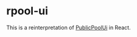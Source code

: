 # rpool-ui

This is a reinterpretation of [PublicPoolUi](https://github.com/benjamin-wilson/public-pool-ui/) in React.
